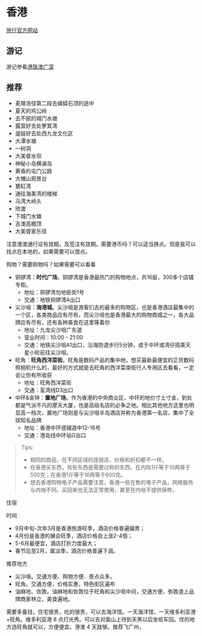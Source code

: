 # 香港

[旅行官方网站](https://www.tourism.gov.hk/sc/index.php)

## 游记

游记参看[港珠澳广深](../travelogue/20230429)

## 推荐

- 麦理浩径第二段去蠄蟝石顶的途中
- 夏天的鸡公岭
- 去不腻的城门水塘
- 露营好去处箩箕湾
- 遛娃好去处西九龙文化区
- 大潭水塘
- 一树洞
- 大美督水坝
- 神秘小岛横澜岛
- 黄昏的屯门公路
- 大帽山观景台
- 甕缸湾
- 通往海美湾的楼梯
- 马湾大岭头
- 欣澳
- 下城门水塘
- 吉澳高棚顶
- 大美督家乐径

注意港澳通行证有效期，及签注有效期。需要港币吗？可以适当换点。但是我可以找点在本地的，如果需要可以借点。

购物？需要购物吗？如果需要可以看看

- 铜锣湾：**时代广场**。铜锣湾是香港最热门的购物地点，共16层，300多个店铺专柜。
  - 地址：铜锣湾勿地臣街1号
  - 交通：地铁铜锣湾A出口
- 尖沙咀：**海港城**。尖沙咀是游客们去的最多的购物区，也是香港酒店最集中的一个区，各类商品应有尽有，而尖沙咀也是香港最大的购物商城之一，各大品牌应有尽有，还有各种美食在这里等着你
  - 地址：九龙尖沙咀广东道
  - 营业时间：10:00 - 21:00
  - 交通：地铁尖沙咀A1出口，沿海防道步行5分钟，或于中环或湾仔搭乘天星小轮前往尖沙咀。
- 旺角：**旺角西洋菜街**。旺角是数码产品的集中地，想买最新最便宜的正货数码照相机什么的，最好的方式就是去旺角的西洋菜南街行人专用区去看看，一定会让你有所收获
  - 地址：旺角西洋菜街
  - 交通：荃湾线D3出口
- 中环&金钟：**置地广场**。作为香港的中央商业区，中环的地价寸土寸金，到处都是气派不凡的摩天大厦，也是高级名店的必争之地。相比其他地方这里也明显高一档次，置地广场则是与尖沙咀半岛酒店并称为香港第一名店，集中了全球知名品牌
  - 地址：香港中环德辅道中12-16号
  - 交通：港岛线中环站G出口

> Tips:
>
> - 相同的商品，在不同区域的连锁店，价格和折扣都不一样。
> - 在香港买东西，有些东西是需要过称的东西。在内陆1斤等于10两等于500克；在香港1斤等于16两等于600克。
> - 想去香港购物电子产品需要注意，香港一些在售的电子产品，网络服务与内地不同。买回来也无法正常使用，甚至在内地不提供保修。

住宿

时间

- 9月中旬-次年3月是香港旅游旺季，酒店价格普遍偏贵；
- 4月份是香港的展会旺季，酒店价格会上涨2-4倍；
- 5-6月最便宜，酒店打折力度最大；
- 春节后至2月，属淡季，酒店价格普遍下调。

推荐地方

- 尖沙咀。交通方便、购物方便、景点众多。
- 旺角。交通方便，价格实惠，特色街区遍布
- 油麻地、佐敦。油麻地和佐敦位于旺角和尖沙咀中间，交通方便，弥敦道上品牌商家林立，美食遍地。

需要多备钱，住宅很贵，吃的很贵，可以去海洋馆。一天海洋馆，一天维多利亚港+旺角。维多利亚港 8 点灯光秀。可以去对面山上待到天黑以后坐缆车回。住的地方选旺角就可以，方便便宜。港澳 4 天就够。推荐飞广州，
